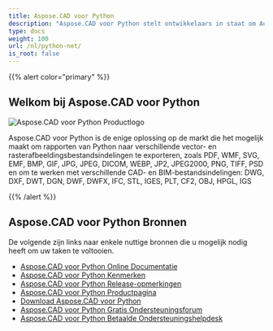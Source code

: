 ```yaml
---
title: Aspose.CAD voor Python
description: "Aspose.CAD voor Python stelt ontwikkelaars in staat om AutoCAD DWG, DXF, DWT en andere CAD- en BIM-bestandsindelingen te openen, lezen en verwerken, zoals: DGN, DWF, DWFX, IFC, STL, IGES, PLT, CF2, OBJ, HPGL, IGS."
type: docs
weight: 100
url: /nl/python-net/
is_root: false
---
```


{{% alert color="primary" %}}

## **Welkom bij Aspose.CAD voor Python**

![Aspose.CAD voor Python Productlogo](/cad/_assets/home_4.png)

Aspose.CAD voor Python is de enige oplossing op de markt die het mogelijk maakt om rapporten van Python naar verschillende vector- en rasterafbeeldingsbestandsindelingen te exporteren, zoals PDF, WMF, SVG, EMF, BMP, GIF, JPG, JPEG, DICOM, WEBP, JP2, JPEG2000, PNG, TIFF, PSD en om te werken met verschillende CAD- en BIM-bestandsindelingen: DWG, DXF, DWT, DGN, DWF, DWFX, IFC, STL, IGES, PLT, CF2, OBJ, HPGL, IGS

{{% /alert %}}

## **Aspose.CAD voor Python Bronnen**

De volgende zijn links naar enkele nuttige bronnen die u mogelijk nodig heeft om uw taken te voltooien.

- [Aspose.CAD voor Python Online Documentatie](/nl/cad/python-net/)
- [Aspose.CAD voor Python Kenmerken](/nl/cad/python-net/features-overview/)
- [Aspose.CAD voor Python Release-opmerkingen](https://releases.aspose.com/cad/python-net/release-notes/)
- [Aspose.CAD voor Python Productpagina](https://products.aspose.com/cad/python-net/)
- [Download Aspose.CAD voor Python](https://downloads.aspose.com/cad/python-net)
- [Aspose.CAD voor Python Gratis Ondersteuningsforum](https://forum.aspose.com/c/cad/19)
- [Aspose.CAD voor Python Betaalde Ondersteuningshelpdesk](https://helpdesk.aspose.com/)
